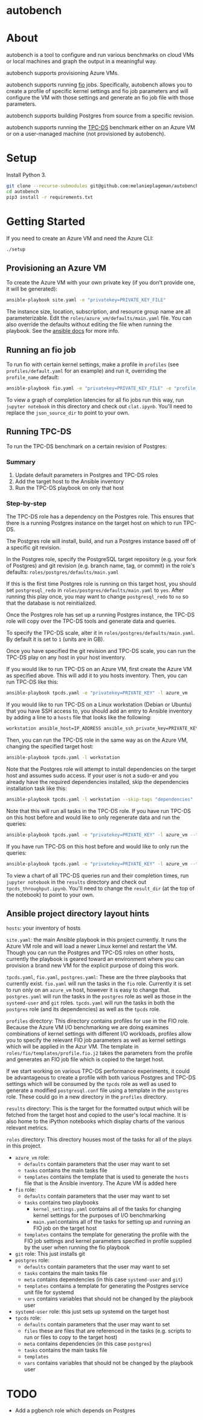 autobench
=========

# About
autobench is a tool to configure and run various benchmarks on cloud VMs or local machines and graph the output in a meaningful way.

autobench supports provisioning Azure VMs.

autobench supports running [fio](https://fio.readthedocs.io/en/latest/fio_doc.html) jobs. Specifically, autobench allows you to create a profile of specific kernel settings and fio job parameters and will configure the VM with those settings and generate an fio job file with those parameters.

autobench supports building Postgres from source from a specific revision.

autobench supports running the [TPC-DS](https://www.tpc.org/tpcds/default5.asp) benchmark either on an Azure VM or on a user-managed machine (not provisioned by autobench).

# Setup

Install Python 3.

```sh
git clone --recurse-submodules git@github.com:melanieplageman/autobench.git
cd autobench
pip3 install -r requirements.txt
```

# Getting Started

If you need to create an Azure VM and need the Azure CLI:
```sh
./setup
```

## Provisioning an Azure VM

To create the Azure VM with your own private key (if you don't provide one, it will be generated):
```sh
ansible-playbook site.yaml -e "privatekey=PRIVATE_KEY_FILE"
```

The instance size, location, subscription, and resource group name are all parameterizable.
Edit the `roles/azure_vm/defaults/main.yaml` file. You can also override the defaults without editing the file when running the playbook. See the [ansible docs](https://docs.ansible.com/ansible/latest/user_guide/playbooks_variables.html#defining-variables-at-runtime) for more info.

## Running an fio job

To run fio with certain kernel settings, make a profile in `profiles` (see `profiles/default.yaml` for an example) and run it, overriding the `profile_name` default:
```sh
ansible-playbook fio.yaml -e "privatekey=PRIVATE_KEY_FILE" -e "profile_name=PROFILE_NAME"
```
To view a graph of completion latencies for all fio jobs run this way, run `jupyter notebook` in this directory and check out `clat.ipynb`.
You'll need to replace the `json_source_dir` to point to your own.

## Running TPC-DS
To run the TPC-DS benchmark on a certain revision of Postgres:

### Summary
1. Update default parameters in Postgres and TPC-DS roles
2. Add the target host to the Ansible inventory
3. Run the TPC-DS playbook on only that host

### Step-by-step

The TPC-DS role has a dependency on the Postgres role. This ensures that there is a running Postgres instance on the target host on which to run TPC-DS.

The Postgres role will install, build, and run a Postgres instance based off of a specific git revision.

In the Postgres role, specify the PostgreSQL target repository (e.g. your fork of Postgres) and git revision (e.g. branch name, tag, or commit) in the role's defaults:
`roles/postgres/defaults/main.yaml`

If this is the first time Postgres role is running on this target host, you should set `postgresql_redo` in `roles/postgres/defaults/main.yaml` to `yes`. After running this play once, you may want to change `postgresql_redo` to `no` so that the database is not reinitialized.

Once the Postgres role has set up a running Postgres instance, the TPC-DS role will copy over the TPC-DS tools and generate data and queries.

To specify the TPC-DS scale, alter it in `roles/postgres/defaults/main.yaml`. By default it is set to `1` (units are in GB).

Once you have specified the git revision and TPC-DS scale, you can run the TPC-DS play on any host in your host inventory.

If you would like to run TPC-DS on an Azure VM, first create the Azure VM as specified above. This will add it to you hosts inventory. Then, you can run TPC-DS like this:

```sh
ansible-playbook tpcds.yaml -e "privatekey=PRIVATE_KEY" -l azure_vm
```

If you would like to run TPC-DS on a Linux workstation (Debian or Ubuntu) that you have SSH access to, you should add an entry to Ansible inventory by adding a line to a `hosts` file that looks like the following:
```sh
workstation ansible_host=IP_ADDRESS ansible_ssh_private_key=PRIVATE_KEY
```

Then, you can run the TPC-DS role in the same way as on the Azure VM, changing the specified target host:

```sh
ansible-playbook tpcds.yaml -l workstation
```

Note that the Postgres role will attempt to install dependencies on the target host and assumes sudo access. If your user is not a sudo-er and you already have the required dependencies installed, skip the dependencies installation task like this:
```sh
ansible-playbook tpcds.yaml -l workstation --skip-tags "dependencies"
```

Note that this will run all tasks in the TPC-DS role. If you have run TPC-DS on this host before and would like to only regenerate data and run the queries:

```sh
ansible-playbook tpcds.yaml -e "privatekey=PRIVATE_KEY" -l azure_vm --tags "datagen,run"
```

If you have run TPC-DS on this host before and would like to only run the queries:
```sh
ansible-playbook tpcds.yaml -e "privatekey=PRIVATE_KEY" -l azure_vm --tags "run"
```

To view a chart of all TPC-DS queries run and their completion times, run `jupyter notebook` in the `results` directory and check out `tpcds_throughput.ipynb`. You'll need to change the `result_dir` (at the top of the notebook) to point to your own.


Ansible project directory layout hints
--------------------------------------

`hosts`: your inventory of hosts

`site.yaml`: the main Ansible playbook in this project currently. It runs the
Azure VM role and will load a newer Linux kernel and restart the VM. Though you
can run the Postgres and TPC-DS roles on other hosts, currently the playbook is
geared toward an environment where you can provision a brand new VM for the
explicit purpose of doing this work.

`tpcds.yaml`, `fio.yaml`, `postgres.yaml`: These are the three playbooks that
currently exist. `fio.yaml` will run the tasks in the `fio` role. Currently it
is set to run only on an `azure_vm` host, however it is easy to change that.
`postgres.yaml` will run the tasks in the `postgres` role as well as those in
the `systemd-user` and `git` roles. `tpcds.yaml` will run the tasks in both the
`postgres` role (and its dependencies) as well as the `tpcds` role.

`profiles` directory:
This directory contains profiles for use in the FIO role. Because the Azure VM I/O benchmarking we are doing examines combinations of kernel settings with different I/O workloads, profiles allow you to specify the relevant FIO job parameters as well as kernel settings which will be applied in the Azur VM. The template in `roles/fio/templates/profile.fio.j2` takes the parameters from the profile and generates an FIO job file which is copied to the target host.

If we start working on various TPC-DS performance experiments, it could be advantageous to create a profile with both various Postgres and TPC-DS settings which will be consumed by the `tpcds` role as well as used to generate a modified `postgresql.conf` file using a template in the `postgres` role. These could go in a new directory in the `profiles` directory.

`results` directory:
This is the target for the formatted output which will be fetched from the target host and copied to the user's local machine. It is also home to the iPython notebooks which display charts of the various relevant metrics.

`roles` directory:
This directory houses most of the tasks for all of the plays in this project.
- `azure_vm` role:
  - `defaults` contain parameters that the user may want to set
  - `tasks` contains the main tasks file
  - `templates` contains the template that is used to generate the `hosts` file that is the Ansible inventory. The Azure VM is added here
- `fio` role:
  - `defaults` contain parameters that the user may want to set
  - `tasks` contains two playbooks
    - `kernel_settings.yaml` contains all of the tasks for changing kernel settings for the purposes of I/O benchmarking
    - `main.yaml`contains all of the tasks for setting up and running an FIO job on the target host
  - `templates` contains the template for generating the profile with the FIO job settings and kernel parameters specified in profile supplied by the user when running the fio playbook
- `git` role: This just installs git
- `postgres` role:
  - `defaults` contain parameters that the user may want to set
  - `tasks` contains the main tasks file
  - `meta` contains dependencies (in this case `systemd-user` and `git`)
  - `templates` contains a template for generating the Postgres service unit file for systemd
  - `vars` contains variables that should not be changed by the playbook user
- `systemd-user` role: this just sets up systemd on the target host
- `tpcds` role:
  - `defaults` contain parameters that the user may want to set
  - `files` these are files that are referenced in the tasks (e.g. scripts to run or files to copy to the target host)
  - `meta` contains dependencies (in this case `postgres`)
  - `tasks` contains the main tasks file
  - `templates`
  - `vars` contains variables that should not be changed by the playbook user

# TODO
- Add a pgbench role which depends on Postgres
